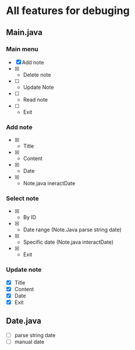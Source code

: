 # All features for debuging

## Main.java

### Main menu
- [x] Add note
- [x] - Delete note
- [ ] - Update Note
- [ ] - Read note
- [ ] - Exit

### Add note
- [x] - Title
- [x] - Content
- [x] - Date
- [x] - Note.java ineractDate

### Select note
- [x] - By ID
- [x] - Date range (Note.Java parse string date)
- [x] - Specific date (Note.java interactDate)
- [x] - Exit

### Update note
- [x] Title
- [x] Content
- [x] Date
- [x] Exit

## Date.java
- [ ] parse string date
- [ ] manual date
